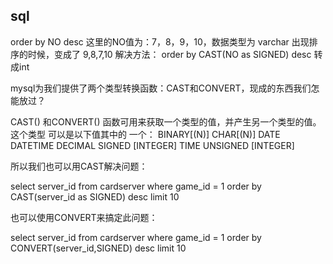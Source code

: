 ## sql

order by NO desc
这里的NO值为：7，8，9，10，数据类型为 varchar
出现排序的时候，变成了 9,8,7,10
解决方法：
	order by CAST(NO as SIGNED) desc
转成int

mysql为我们提供了两个类型转换函数：CAST和CONVERT，现成的东西我们怎能放过？

CAST() 和CONVERT() 函数可用来获取一个类型的值，并产生另一个类型的值。
这个类型 可以是以下值其中的 一个：
BINARY[(N)]
CHAR[(N)]
DATE
DATETIME
DECIMAL
SIGNED [INTEGER]
TIME
UNSIGNED [INTEGER]

 

所以我们也可以用CAST解决问题：

select server_id from cardserver where game_id = 1 order by CAST(server_id as SIGNED) desc limit 10



也可以使用CONVERT来搞定此问题：

select server_id from cardserver where game_id = 1 order by CONVERT(server_id,SIGNED) desc limit 10